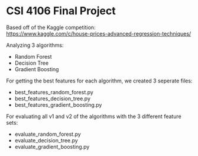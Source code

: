 # CSI 4106 Final Project
Based off of the Kaggle competition:  
https://www.kaggle.com/c/house-prices-advanced-regression-techniques/  

Analyzing 3 algorithms:  
* Random Forest
* Decision Tree
* Gradient Boosting

For getting the best features for each algorithm, we created 3 seperate files:
* best_features_random_forest.py
* best_features_decision_tree.py
* best_features_gradient_boosting.py

For evaluating all v1 and v2 of the algorithms with the 3 different feature sets:
* evaluate_random_forest.py
* evaluate_decision_tree.py
* evaluate_gradient_boosting.py
